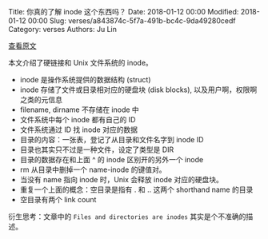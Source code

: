 Title: 你真的了解 inode 这个东西吗？
Date: 2018-01-12 00:00
Modified: 2018-01-12 00:00
Slug: verses/a843874c-5f7a-491b-bc4c-9da49280cedf
Category: verses
Authors: Ju Lin

[查看原文](http://teaching.idallen.com/dat2330/04f/notes/links_and_inodes.html)

本文介绍了硬链接和 Unix 文件系统的 inode。

* inode 是操作系统提供的数据结构 (struct)
* inode 存储了文件或目录相对应的硬盘块 (disk blocks), 以及用户啊，权限啊之类的元信息
* filename, dirname 不存储在 inode 中
* 文件系统中每个 inode 都有自己的 ID
* 文件系统通过 ID 找 inode 对应的数据
* 目录的内容：一张表，登记了从目录和文件名字到 inode ID
* 目录也其实只不过是一种文件，设定了类型是 DIR
* 目录的数据存在和上面 ^ 的 inode 区别开的另外一个 inode
* rm 从目录中删掉一个 name-inode 的键值对。
* 当没有 name 指向 inode 时，Unix 会释放 inode 对应的硬盘块。
* 重复一个上面的概念：空目录是指有 . 和 .. 这两个 shorthand name 的目录
* 空目录有两个 link count

衍生思考：文章中的 `Files and directories are inodes` 其实是个不准确的描述。
